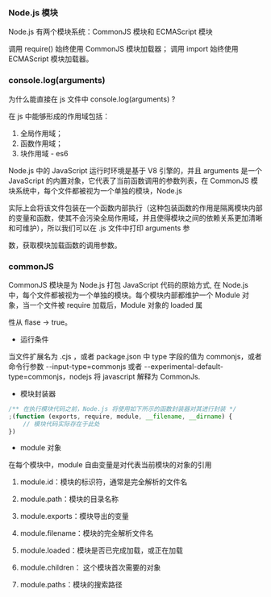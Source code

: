 ### Node.js 模块

Node.js 有两个模块系统：CommonJS 模块和 ECMAScript 模块

调用 require() 始终使用 CommonJS 模块加载器； 调用 import 始终使用 ECMAScript 模块加载器。

### console.log(arguments)

为什么能直接在 js 文件中 console.log(arguments) ?

在 js 中能够形成的作用域包括：

1. 全局作用域；
2. 函数作用域；
3. 块作用域 - es6

Node.js 中的 JavaScript 运行时环境是基于 V8 引擎的，并且 arguments 是一个 JavaScript 的内置对象，它代表了当前函数调用的参数列表，在 CommonJS 模块系统中，每个文件都被视为一个单独的模块，Node.js

实际上会将该文件包装在一个函数内部执行（这种包装函数的作用是隔离模块内部的变量和函数，使其不会污染全局作用域，并且使得模块之间的依赖关系更加清晰和可维护），所以我们可以在 .js 文件中打印 arguments 参

数，获取模块加载函数的调用参数。

### commonJS

CommonJS 模块是为 Node.js 打包 JavaScript 代码的原始方式, 在 Node.js 中，每个文件都被视为一个单独的模块。每个模块内部都维护一个 Module 对象，当一个文件被 require 加载后，Module 对象的 loaded 属

性从 flase -> true。

-   运行条件

当文件扩展名为 .cjs ，或者 package.json 中 type 字段的值为 commonjs，或者命令行参数 --input-type=commonjs 或者 --experimental-default-type=commonjs，nodejs 将 javascript 解释为 CommonJs.

-   模块封装器

```javascript
/** 在执行模块代码之前，Node.js 将使用如下所示的函数封装器对其进行封装 */
;(function (exports, require, module, __filename, __dirname) {
    // 模块代码实际存在于此处
})
```

-   module 对象

在每个模块中，module 自由变量是对代表当前模块的对象的引用

1. module.id：模块的标识符，通常是完全解析的文件名

2. module.path：模块的目录名称

3. module.exports：模块导出的变量

4. module.filename：模块的完全解析文件名

5. module.loaded：模块是否已完成加载，或正在加载

6. module.children： 这个模块首次需要的对象

7. module.paths：模块的搜索路径
